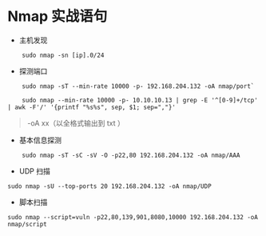 # Nmap 实战语句

- 主机发现

```
	sudo nmap -sn [ip].0/24
```

- 探测端口

```
	sudo nmap -sT --min-rate 10000 -p- 192.168.204.132 -oA nmap/port`

	sudo nmap --min-rate 10000 -p- 10.10.10.13 | grep -E '^[0-9]+/tcp' | awk -F'/' '{printf "%s%s", sep, $1; sep=","}'
```

>	-oA xx（以全格式输出到 txt ）

- 基本信息探测

```
	sudo nmap -sT -sC -sV -O -p22,80 192.168.204.132 -oA nmap/AAA
````


- UDP 扫描

```
sudo nmap -sU --top-ports 20 192.168.204.132 -oA nmap/UDP
````

- 脚本扫描 

```
sudo nmap --script=vuln -p22,80,139,901,8080,10000 192.168.204.132 -oA nmap/script
````


